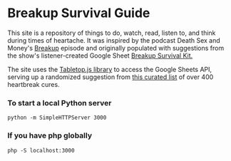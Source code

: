 # Breakup Survival Guide

This site is a repository of things to do, watch, read, listen to, and think during times of heartache. It was inspired by the podcast Death Sex and Money's [Breakup](http://www.wnyc.org/story/cut-loose-breakups-death-sex-money/) episode and originally populated with suggestions from the show's listener-created Google Sheet [Breakup Survival Kit.](https://docs.google.com/spreadsheets/d/1M42gLZLANOxXxl9-N2MEYcw0FW9ng2fSRhaLtrMykw0/edit) 

The site uses the [Tabletop.js library](https://github.com/jsoma/tabletop) to access the Google Sheets API, serving up a randomized suggestion from [this curated list](https://docs.google.com/spreadsheets/d/1RrHjz4goL9i8OlegZm9hqVluypc3LjNobOdCjVXdM7M/edit?usp=sharing) of over 400 heartbreak cures.


### To start a local Python server 
`python -m SimpleHTTPServer 3000`

### If you have php globally 
`php -S localhost:3000`

